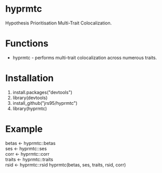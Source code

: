 # hyprmtc
Hypothesis Prioritisation Multi-Trait Colocalization.

# Functions
* hyprmtc - performs multi-trait colocalization across numerous traits.  

# Installation
1. install.packages("devtools")
2. library(devtools) 
3. install_github("jrs95/hyprmtc")
4. library(hyprmtc)

# Example
betas <- hyprmtc::betas   
ses <- hyprmtc::ses  
corr <- hyprmtc::corr   
traits <- hyprmtc::traits  
rsid <- hyprmtc::rsid
hyprmtc(betas, ses, traits, rsid, corr)  
